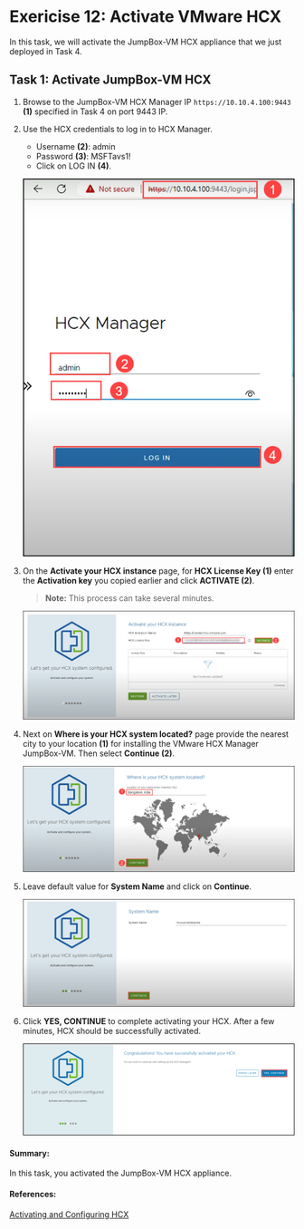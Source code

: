 # Exericise 12: Activate VMware HCX

In this task, we will activate the JumpBox-VM HCX appliance that we just deployed in Task 4.

## Task 1: Activate JumpBox-VM HCX

1. Browse to the JumpBox-VM HCX Manager IP `https://10.10.4.100:9443` **(1)** specified in Task 4 on port 9443 IP.

2. Use the HCX credentials to log in to HCX Manager.
   
   - Username **(2)**: admin
   - Password **(3)**: MSFTavs1!
   - Click on LOG IN **(4)**.

   ![](../Images/Mod2Task6Pic1.png)

3. On the **Activate your HCX instance** page, for **HCX License Key (1)** enter the **Activation key** you copied earlier and click **ACTIVATE (2)**.
 
    > **Note:** This process can take several minutes.
  
   ![](../Images/Mod2Task6Pic2.png)
   
4. Next on **Where is your HCX system located?** page provide the nearest city to your location **(1)** for installing the VMware HCX Manager JumpBox-VM. Then select **Continue (2)**.   

   ![](../Images/Mod2Task6Pic3.png)
   
5. Leave default value for **System Name** and click on **Continue**.

    ![](../Images/Mod2Task6Pic4.png)
    
6. Click **YES, CONTINUE** to complete activating your HCX. After a few minutes, HCX should be successfully activated.    

     ![](../Images/Mod2Task6Pic5.png)  


#### Summary:

In this task, you activated the JumpBox-VM HCX appliance.

#### References:
[Activating and Configuring HCX](https://docs.vmware.com/en/VMware-HCX/4.4/hcx-user-guide/GUID-CB8D13A2-D3E2-4B1E-A46A-0B662FEF4541.html)
